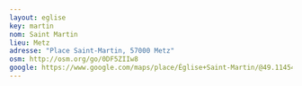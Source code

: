 ```yaml
---
layout: eglise
key: martin
nom: Saint Martin
lieu: Metz
adresse: "Place Saint-Martin, 57000 Metz"
osm: http://osm.org/go/0DF5ZIIw8
google: https://www.google.com/maps/place/Église+Saint-Martin/@49.1145413,6.1749064,17z/
---
```

